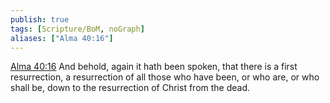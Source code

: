 ```yaml
---
publish: true
tags: [Scripture/BoM, noGraph]
aliases: ["Alma 40:16"]
---
```

[Alma 40:16](https://churchofjesuschrist.org/study/scriptures/bofm/alma/40?lang=eng&id=p16#p16) And behold, again it hath been spoken, that there is a first resurrection, a resurrection of all those who have been, or who are, or who shall be, down to the resurrection of Christ from the dead.
